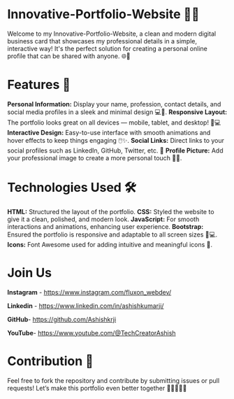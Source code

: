 # Innovative-Portfolio-Website 📇✨

Welcome to my Innovative-Portfolio-Website, a clean and modern digital business card that showcases my professional details in a simple, interactive way! It's the perfect solution for creating a personal online profile that can be shared with anyone. 🌐💼

# Features 🚀

**Personal Information:** Display your name, profession, contact details, and social media profiles in a sleek and minimal design 💻📱.
**Responsive Layout:** The portfolio looks great on all devices — mobile, tablet, and desktop! 📱💻
**Interactive Design:** Easy-to-use interface with smooth animations and hover effects to keep things engaging 🖱️✨.
**Social Links:** Direct links to your social profiles such as LinkedIn, GitHub, Twitter, etc. 🔗
**Profile Picture:** Add your professional image to create a more personal touch 📸👤.

# Technologies Used 🛠️

**HTML:** Structured the layout of the portfolio.
**CSS:** Styled the website to give it a clean, polished, and modern look.
**JavaScript:** For smooth interactions and animations, enhancing user experience.
**Bootstrap:** Ensured the portfolio is responsive and adaptable to all screen sizes 📱💻.
**Icons:** Font Awesome used for adding intuitive and meaningful icons 🎨.

# Join Us

**Instagram** - https://www.instagram.com/fluxon_webdev/

**Linkedin** - https://www.linkedin.com/in/ashishkumarji/

**GitHub**- https://github.com/Ashishkrji

**YouTube**- https://www.youtube.com/@TechCreatorAshish

# Contribution 🤝

Feel free to fork the repository and contribute by submitting issues or pull requests! Let’s make this portfolio even better together 🌱👨‍💻👩‍💻
